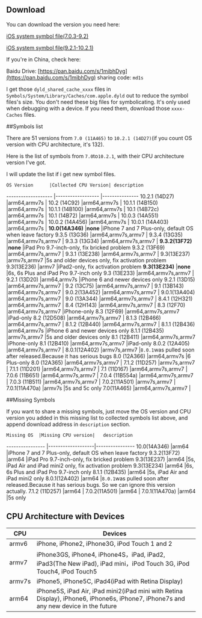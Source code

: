 ## Download

You can download the version you need here:

[iOS system symbol file(7.0.3-9.2)](https://drive.google.com/drive/folders/0B-0LZDbSzubRaUdMdTJQc1ZzMUU?usp=sharing)

[iOS system symbol file(9.2.1-10.2.1)](https://drive.google.com/drive/folders/0B5oBYvBG2NS7aDVTR1JzX2JXaFE?usp=sharing)

If you're in China, check here:

Baidu Drive: [https://pan.baidu.com/s/1mibhDyg](https://pan.baidu.com/s/1mibhDyg) sharing code: `md1s`

I get those `dyld_shared_cache_xxxx` files in `Symbols/System/Library/Caches/com.apple.dyld` out to reduce the symbol files's size. You don't need these big files for symbolicating. It's only used when debugging with a device. If you need them, download those `xxxx-Caches` files.

##Symbols list

There are 51 versions from `7.0 (11A465)` to `10.2.1 (14D27)`(if you count OS version with CPU architecture, it's 132).

Here is the list of symbols from `7.0`to`10.2.1`, with their CPU architecture version I've got.

I will update the list if i get new symbol files.

	OS Version		|Collected CPU Version| description
-------------------	|------------------ |---------------
10.2.1 (14D27)		|arm64,armv7s			|
10.2 (14C92)			|arm64,armv7s			|
10.1.1 (14B150)		|arm64,armv7s			|
10.1.1 (14B100)		|arm64,armv7s			|
10.1 (14B72c)			|arm64,armv7s			|
10.1 (14B72)			|arm64,armv7s			|
10.0.3 (14A551)		|arm64,armv7s			|
10.0.2 (14A456)		|arm64,armv7s			|
10.0.1 (14A403)		|arm64,armv7s			|
**10.0(14A346)**		|**none**				|iPhone 7 and 7 Plus-only, default OS when leave factory
9.3.5 (13G36)			|arm64,armv7s,armv7	|
9.3.4 (13G35)			|arm64,armv7s,armv7	|
9.3.3 (13G34)			|arm64,armv7s,armv7	|
**9.3.2(13F72)**		|**none**				|iPad Pro 9.7-inch-only, fix bricked problem
9.3.2 (13F69)			|arm64,armv7s,armv7	|
9.3.1 (13E238)		|arm64,armv7s,armv7	|
9.3(13E237)			|armv7s,armv7			|5s and older devices only, fix activation problem
9.3(13E236)			|armv7					|iPad2-only, fix activation problem
**9.3(13E234)**		|**none**				|6s, 6s Plus and iPad Pro 9.7-inch only
9.3 (13E233)			|arm64,armv7s,armv7	|
9.2.1 (13D20)			|arm64,armv7s			|iPhone 6 and newer devices only
9.2.1 (13D15)			|arm64,armv7s,armv7	|
9.2 (13C75)			|arm64,armv7s,armv7	|
9.1 (13B143)			|arm64,armv7s,armv7	|
9.0.2(13A452)			|arm64,armv7s,armv7	|
9.0.1(13A404)			|arm64,armv7s,armv7	|
9.0 (13A344)			|arm64,armv7s,armv7	|
8.4.1 (12H321)		|arm64,armv7s,armv7	|
8.4 (12H143)			|arm64,armv7s,armv7	|
8.3 (12F70)			|arm64,armv7s,armv7	|iPhone-only
8.3 (12F69)			|arm64,armv7s,armv7	|iPad-only
8.2 (12D508)			|arm64,armv7s,armv7	|
8.1.3 (12B466)		|arm64,armv7s,armv7	|
8.1.2 (12B440)		|arm64,armv7s,armv7	|
8.1.1 (12B436)		|arm64,armv7s			|iPhone 6 and newer devices only
8.1.1 (12B435)		|armv7s,armv7			|5s and older devices only
8.1 (12B411)			|arm64,armv7s,armv7	|iPhone-only
8.1 (12B410)			|arm64,armv7s,armv7	|iPad-only
8.0.2 (12A405)		|arm64,armv7s,armv7	|
8.0.1(12A402)			|armv7s,armv7			|`8.0.1`was pulled soon after released.Because it has serious bugs
8.0 (12A366)			|arm64,armv7s			|6 Plus-only
8.0 (12A365)			|arm64,armv7s,armv7	|
7.1.2 (11D257)		|armv7s,armv7			|
7.1.1 (11D201)		|arm64,armv7s,armv7	|
7.1 (11D167)			|arm64,armv7s,armv7	|
7.0.6 (11B651)		|arm64,armv7s,armv7	|
7.0.4 (11B554a)		|arm64,armv7s,armv7	|
7.0.3 (11B511)		|arm64,armv7s,armv7	|
7.0.2(11A501)			|armv7s,armv7			|
7.0.1(11A470a)		|armv7s				|5s and 5c only
7.0(11A465)			|arm64,armv7s,armv7	|

##Missing Symbols

If you want to share a missing symbols, just move the OS version and CPU version you added in this missing list to collected symbols list above, and append download address in `description` section.

	Missing OS	|Missing CPU version|	description
----------------	|-------------------|----------------
10.0(14A346)		|arm64					|iPhone 7 and 7 Plus-only, default OS when leave factory
9.3.2(13F72)		|arm64					|iPad Pro 9.7-inch-only, fix bricked problem
9.3(13E237)		|arm64					|5s, iPad Air and iPad mini2 only, fix activation problem
9.3(13E234)		|arm64					|6s, 6s Plus and iPad Pro 9.7-inch only
8.1.1 (12B435)	|arm64					|5s, iPad Air and iPad mini2 only
8.0.1(12A402)		|arm64					|`8.0.1`was pulled soon after released.Because it has serious bugs. So we can ignore this version actually.
7.1.2 (11D257)	|arm64					|
7.0.2(11A501)		|arm64					|
7.0.1(11A470a)	|arm64					|5s only

## CPU Architecture with Devices

  CPU	|	Devices
------	| ------
armv6	| iPhone, iPhone2, iPhone3G, iPod Touch 1 and 2
armv7	| iPhone3GS, iPhone4, iPhone4S，iPad, iPad2, iPad3(The New iPad), iPad mini，iPod Touch 3G, iPod Touch4, iPod Touch5
armv7s	| iPhone5, iPhone5C, iPad4(iPad with Retina Display)
arm64	| iPhone5S, iPad Air, iPad mini2(iPad mini with Retina Display), iPhone6, iPhone6s, iPhone7, iPhone7s and any new device in the future
